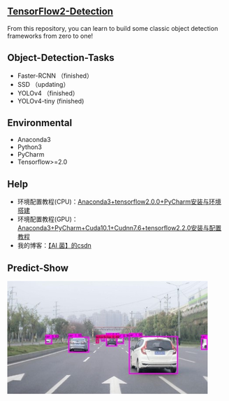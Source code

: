 ## [TensorFlow2-Detection](https://github.com/Keyird/TensorFlow2-Detection)  
From this repository, you can learn to build some classic object detection frameworks from zero to one! 

## Object-Detection-Tasks
- Faster-RCNN （finished）
- SSD （updating）  
- YOLOv4 （finished）
- YOLOv4-tiny (finished)

## Environmental
 - Anaconda3
 - Python3
 - PyCharm
 - Tensorflow>=2.0  
 
## Help
- 环境配置教程(CPU)：[Anaconda3+tensorflow2.0.0+PyCharm安装与环境搭建](https://blog.csdn.net/wjinjie/article/details/104342769)
- 环境配置教程(GPU)：[Anaconda3+PyCharm+Cuda10.1+Cudnn7.6+tensorflow2.2.0安装与配置教程](https://ai-wx.blog.csdn.net/article/details/107205744)
- 我的博客：[【AI 菌】的csdn](https://blog.csdn.net/wjinjie)

## Predict-Show
![YOLOv4-Predict](https://github.com/Keyird/TensorFlow2-Detection/blob/main/YOLOv4/img_out/bdd.jpg)




